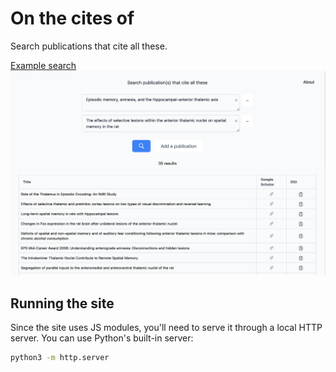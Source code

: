 # On the cites of

Search publications that cite all these.

[Example search](https://www.onthecitesof.info/index.html?doi1=10.1017/s0140525x99002034&doi2=10.1016/s0166-4328(96)89080-2)
![image info](./assets/Example%20screenshot.png)

## Running the site

Since the site uses JS modules, you'll need to serve it through a local HTTP server. You can use Python's built-in server:

```bash
python3 -m http.server
```
